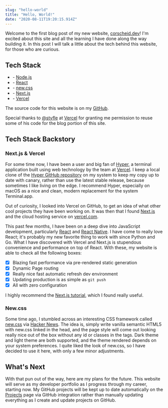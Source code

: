 ```yaml
---
slug: "hello-world"
title: "Hello, World!"
date: "2020-08-11T19:20:15.914Z"
---
```


Welcome to the first blog post of my new website, [corscheid.dev](/)! I'm excited about this site and all the learning I
have done along the way building it. In this post I will talk a little about the tech behind this website, for those who
are curious.

## Tech Stack

- \- [Node.js](https://nodejs.org/)
- \- [React](https://reactjs.org/)
- \- [new.css](https://newcss.net)
- \- [Next.js](https://nextjs.org/)
- \- [Vercel](https://vercel.com)

The source code for this website is on my [GitHub](https://github.com/corscheid/corscheid.dev).

Special thanks to [@styfle](https://twitter.com/styfle) at [Vercel](https://twitter.com/vercel) for granting me permission
to reuse some of his code for the blog portion of this site.

## Tech Stack Backstory

### Next.js &amp; Vercel

For some time now, I have been a user and big fan of [Hyper](https://hyper.is), a terminal application built using web
technology by the team at [Vercel](https://github.com/vercel). I keep a local clone of the
[Hyper GitHub repository](https://github.com/vercel/hyper) on my system to keep my copy up to date with canary, rather than
use the latest stable release, because sometimes I like living on the edge. I recommend Hyper, especially on macOS as a
nice and clean, modern replacement for the system Terminal.app.

Out of curiosity, I looked into Vercel on GitHub, to get an idea of what other cool projects they have been working on.
It was then that I found [Next.js](https://nextjs.org) and the cloud hosting service on [vercel.com](https://vercel.com).

This past few months, I have been on a deep dive into JavaScript development, particularly [React](https://reactjs.org/)
and [React Native](https://reactnative.dev/). I have come to really love React; it's probably my new favorite thing to
work with since Python and Go. What I have discovered with Vercel and Next.js is stupendous convenience and performance
on top of React. With these, my website is able to check all the following boxes:

- [x] Blazing fast performance via pre-rendered static generation
- [x] Dynamic Page routing
- [x] Really nice fast automatic refresh dev environment
- [x] Updating production is as simple as `git push`
- [x] All with zero configuration

I highly recommend the [Next.js tutorial](https://nextjs.org/learn/basics/create-nextjs-app), which I found really useful.

### New.css

Some time ago, I stumbled across an interesting CSS framework called [new.css](https://newcss.net) via
[Hacker News](https://news.ycombinator.com/item?id=23220081). The idea is, simply write vanilla semantic HTML5 with
new.css linked in the head, and the page style will come out looking really nice out of the box without any id or classes
in the tags. Dark theme and light theme are both supported, and the theme rendered depends on your system preferences. I
quite liked the look of new.css, so I have decided to use it here, with only a few minor adjustments.

## What's Next

With that pun out of the way, here are my plans for the future. This website will serve as my developer portfolio as I
progress through my career, starting now. My GitHub projects will be kept up to date automatically on the
[Projects](/projects) page via GitHub integration rather than manually updating everything as I create and update projects
on GitHub.
